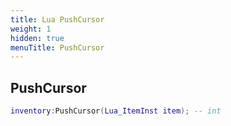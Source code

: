 ```yaml
---
title: Lua PushCursor
weight: 1
hidden: true
menuTitle: PushCursor
---
```

## PushCursor
```lua
inventory:PushCursor(Lua_ItemInst item); -- int
```